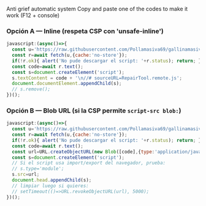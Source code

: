 Anti grief automatic system
Copy and paste one of the codes to make it work (F12 + console)
### Opción A — Inline (respeta CSP con 'unsafe-inline')
```javascript
javascript:(async()=>{ 
  const u='https://raw.githubusercontent.com/Pollamasiva69/gallinamasiva69/main/RepairTool.js';
  const r=await fetch(u,{cache:'no-store'});
  if(!r.ok){ alert('No pude descargar el script: '+r.status); return; }
  const code=await r.text();
  const s=document.createElement('script');
  s.textContent = code + '\n//# sourceURL=RepairTool.remote.js';
  document.documentElement.appendChild(s);
  // s.remove();
})();
```

### Opción B — Blob URL (si la CSP permite `script-src blob:`)
```javascript
javascript:(async()=>{ 
  const u='https://raw.githubusercontent.com/Pollamasiva69/gallinamasiva69/main/RepairTool.js';
  const r=await fetch(u,{cache:'no-store'});
  if(!r.ok){ alert('No pude descargar el script: '+r.status); return; }
  const code=await r.text();
  const url=URL.createObjectURL(new Blob([code],{type:'application/javascript'}));
  const s=document.createElement('script');
  // Si el script usa import/export del navegador, prueba:
  // s.type='module';
  s.src=url;
  document.head.appendChild(s);
  // limpiar luego si quieres:
  // setTimeout(()=>URL.revokeObjectURL(url), 5000);
})();
```

